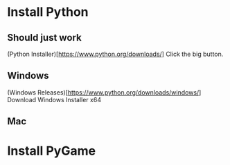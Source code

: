 # Install Python
## Should just work
(Python Installer)[https://www.python.org/downloads/]
Click the big button.
## Windows
(Windows Releases)[https://www.python.org/downloads/windows/]
Download Windows Installer x64 
## Mac

# Install PyGame
